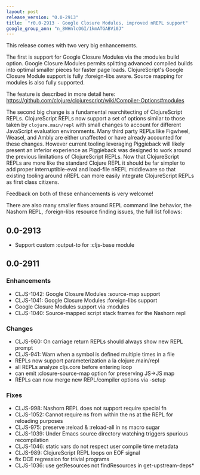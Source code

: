 ```yaml
---
layout: post
release_version: "0.0-2913"
title:  "r0.0-2913 - Google Closure Modules, improved nREPL support"
google_group_ann: "n_8WHnlcOGI/1kmATGABVi0J"
---
```


This release comes with two very big enhancements.

The first is support for Google Closure Modules via the :modules build
option. Google Closure Modules permits splitting advanced compiled
builds into optimal smaller pieces for faster page
loads. ClojureScript's Google Closure Module support is fully
:foreign-libs aware. Source mapping for modules is also fully
supported.

The feature is described in more detail here:
https://github.com/clojure/clojurescript/wiki/Compiler-Options#modules

The second big change is a fundamental rearchitecting of ClojureScript
REPLs. ClojureScript REPLs now support a set of options similar to
those taken by `clojure.main/repl` with small changes to account for
different JavaScript evaluation environments. Many third party REPLs
like Figwheel, Weasel, and Ambly are either unaffected or have already
accounted for these changes. However current tooling leveraging
Piggieback will likely present an inferior experience as Piggieback was
designed to work around the previous limitations of ClojureScript
REPLs. Now that ClojureScript REPLs are more like the standard Clojure
REPL it should be far simpler to add proper interruptible-eval and
load-file nREPL middleware so that existing tooling around nREPL can
more easily integrate ClojureScript REPLs as first class citizens.

Feedback on both of these enhancements is very welcome!

There are also many smaller fixes around REPL command line behavior,
the Nashorn REPL, :foreign-libs resource finding issues, the full
list follows:

## 0.0-2913
* Support custom :output-to for :cljs-base module

## 0.0-2911

### Enhancements
* CLJS-1042: Google Closure Modules :source-map support
* CLJS-1041: Google Closure Modules :foreign-libs support
* Google Closure Modules support via :modules
* CLJS-1040: Source-mapped script stack frames for the Nashorn repl

### Changes
* CLJS-960: On carriage return REPLs should always show new REPL prompt
* CLJS-941: Warn when a symbol is defined multiple times in a file
* REPLs now support parameterization a la clojure.main/repl
* all REPLs analyze cljs.core before entering loop
* can emit :closure-source-map option for preserving JS->JS map
* REPLs can now merge new REPL/compiler options via -setup

### Fixes
* CLJS-998: Nashorn REPL does not support require special fn
* CLJS-1052: Cannot require ns from within the ns at the REPL for reloading purposes
* CLJS-975: preserve :reload & :reload-all in ns macro sugar
* CLJS-1039: Under Emacs source directory watching triggers spurious recompilation
* CLJS-1046: static vars do not respect user compile time metadata
* CLJS-989: ClojureScript REPL loops on EOF signal
* fix DCE regression for trivial programs
* CLJS-1036: use getResources not findResources in get-upstream-deps*
